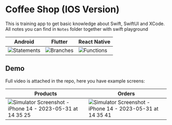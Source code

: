 # Coffee Shop (IOS Version)

This is training app to get basic knowledge about Swift, SwiftUI and XCode. All notes you can find in `Notes` folder together with swift playground

| Android                                                                          | Flutter                                                                          | React Native                                                                            | 
| ----------------------------------------------------------------------------------- | --------------------------------------------------------------------------------- | ---------------------------------------------------------------------------------- |
| ![Statements](https://img.shields.io/badge/Coverage-0%25-red.svg 'Make me better!') | ![Branches](https://img.shields.io/badge/Coverage-0%25-red.svg 'Make me better!') | ![Functions](https://img.shields.io/badge/Coverage-0%25-red.svg 'Make me better!') | 

## Demo

Full video is attached in the repo, here you have example screens:

| Products                                                                                                                                                          | Orders                                                                                                                                                            |
| ----------------------------------------------------------------------------------------------------------------------------------------------------------------- | ----------------------------------------------------------------------------------------------------------------------------------------------------------------- |
| ![Simulator Screenshot - iPhone 14 - 2023-05-31 at 14 35 25](https://github.com/witoldmetel/Coffee-Shop-iOS/assets/31034370/6c9fbbc7-2e4a-494e-937f-665a0a868d6d) | ![Simulator Screenshot - iPhone 14 - 2023-05-31 at 14 35 41](https://github.com/witoldmetel/Coffee-Shop-iOS/assets/31034370/3eda3d51-07da-4acc-9fa3-65a19d308a02) |
